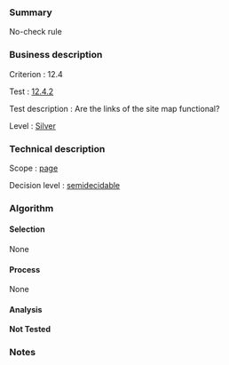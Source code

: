 ### Summary

No-check rule

### Business description

Criterion : 12.4

Test :
[12.4.2](http://www.accessiweb.org/index.php/accessiweb-22-english-version.html#test-12-4-2)

Test description : Are the links of the site map functional?

Level : [Silver](/en/category/rules-design/accessiweb-11/level/argent)

### Technical description

Scope : [page](/en/category/rules-design/accessiweb-11/scope/page)

Decision level :
[semidecidable](/en/category/rules-design/accessiweb-11/decision-level/semidecidable)

### Algorithm

#### Selection

None

#### Process

None

#### Analysis

**Not Tested**

### Notes



